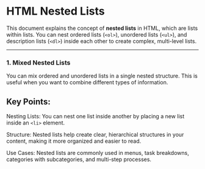 # HTML Nested Lists

This document explains the concept of **nested lists** in HTML, which are lists within lists. You can nest ordered lists (`<ol>`), unordered lists (`<ul>`), and description lists (`<dl>`) inside each other to create complex, multi-level lists.

---

### 1. Mixed Nested Lists
You can mix ordered and unordered lists in a single nested structure. This is useful when you want to combine different types of information.

## Key Points:
Nesting Lists: You can nest one list inside another by placing a new list inside an `<li>` element.

Structure: Nested lists help create clear, hierarchical structures in your content, making it more organized and easier to read.

Use Cases: Nested lists are commonly used in menus, task breakdowns, categories with subcategories, and multi-step processes.

